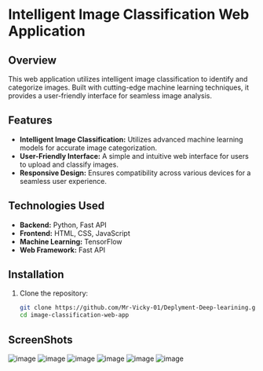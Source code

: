 # Intelligent Image Classification Web Application

## Overview

This web application utilizes intelligent image classification to identify and categorize images. Built with cutting-edge machine learning techniques, it provides a user-friendly interface for seamless image analysis.

## Features

- **Intelligent Image Classification:** Utilizes advanced machine learning models for accurate image categorization.
- **User-Friendly Interface:** A simple and intuitive web interface for users to upload and classify images.
- **Responsive Design:** Ensures compatibility across various devices for a seamless user experience.

## Technologies Used

- **Backend:** Python, Fast API
- **Frontend:** HTML, CSS, JavaScript
- **Machine Learning:** TensorFlow
- **Web Framework:** Fast API

## Installation

1. Clone the repository:

   ```bash
   git clone https://github.com/Mr-Vicky-01/Deplyment-Deep-learining.git
   cd image-classification-web-app

## ScreenShots

![image](https://github.com/Mr-Vicky-01/Deplyment-Deep-learining/assets/143078285/0a9780eb-0a9c-4973-bf44-75f90c292a7b)
![image](https://github.com/Mr-Vicky-01/Deplyment-Deep-learining/assets/143078285/3f0bb0b0-5b3f-4989-bc47-b1af8f6c5b27)
![image](https://github.com/Mr-Vicky-01/Deplyment-Deep-learining/assets/143078285/dcae7953-1517-482b-81a2-97976021e2e2)
![image](https://github.com/Mr-Vicky-01/Deplyment-Deep-learining/assets/143078285/7d944abe-9f90-4e1a-bae2-1828415ce3cf)
![image](https://github.com/Mr-Vicky-01/Deplyment-Deep-learining/assets/143078285/d588df7a-20c2-4da6-bf8f-8ebd3d666349)
![image](https://github.com/Mr-Vicky-01/Deplyment-Deep-learining/assets/143078285/309cf052-e487-4771-9660-fbbe92b39b0d)
